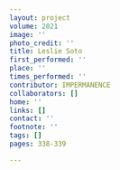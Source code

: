 ```yaml
---
layout: project
volume: 2021
image: ''
photo_credit: ''
title: Leslie Soto
first_performed: ''
place: ''
times_performed: ''
contributor: IMPERMANENCE
collaborators: []
home: ''
links: []
contact: ''
footnote: ''
tags: []
pages: 338-339

---
```




